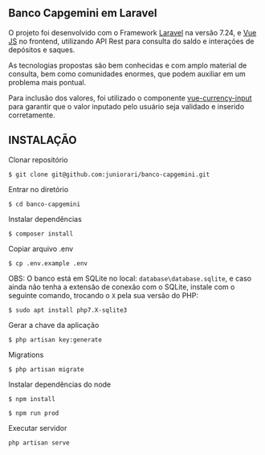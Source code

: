 Banco Capgemini em Laravel
----

O projeto foi desenvolvido com o Framework [Laravel](http://www.laravel.com) na versão 7.24, e 
[Vue JS](http://www.vuejs.com) no frontend, utilizando API Rest para consulta do saldo 
e interações de depósitos e saques.

As tecnologias propostas são bem conhecidas e com amplo material de consulta, bem como comunidades enormes, 
que podem auxiliar em um problema mais pontual.

Para inclusão dos valores, foi utilizado o componente [vue-currency-input](https://www.npmjs.com/package/vue-currency-input) 
para garantir que o valor inputado pelo usuário seja validado e inserido corretamente.

INSTALAÇÃO
----


Clonar repositório

```
$ git clone git@github.com:juniorari/banco-capgemini.git
```

Entrar no diretório

```
$ cd banco-capgemini
```   

Instalar dependências

```
$ composer install
```

Copiar arquivo .env

```
$ cp .env.example .env
```
OBS: O banco está em SQLite no local: `database\database.sqlite`, e caso ainda não tenha
a extensão de conexão com o SQLite, instale com o seguinte comando, trocando o `X` pela 
sua versão do PHP:
```
$ sudo apt install php7.X-sqlite3
```

Gerar a chave da aplicação

```
$ php artisan key:generate
```

Migrations
```
$ php artisan migrate
```

Instalar dependências do node
```
$ npm install
```
```
$ npm run prod
```

Executar servidor

````
php artisan serve 
````
